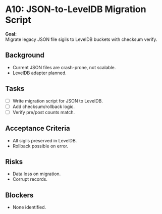 # A10: JSON-to-LevelDB Migration Script

**Goal:**  
Migrate legacy JSON file sigils to LevelDB buckets with checksum verify.

## Background
- Current JSON files are crash-prone, not scalable.
- LevelDB adapter planned.

## Tasks
- [ ] Write migration script for JSON to LevelDB.
- [ ] Add checksum/rollback logic.
- [ ] Verify pre/post counts match.

## Acceptance Criteria
- All sigils preserved in LevelDB.
- Rollback possible on error.

## Risks
- Data loss on migration.
- Corrupt records.

## Blockers
- None identified.